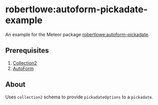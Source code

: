 robertlowe:autoform-pickadate-example
=========================

An example for the Meteor package [robertlowe:autoform-pickadate](https://github.com/RobertLowe/autoform-pickadate).

## Prerequisites

1. [Collection2](https://github.com/aldeed/meteor-collection2)
2. [AutoForm](https://github.com/aldeed/meteor-autoform)

## About

Uses `collection2` schema to provide `pickadateOptions` to a `pickadate`.

